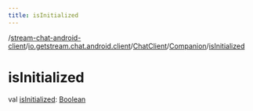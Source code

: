 ```yaml
---
title: isInitialized
---
```

/[stream-chat-android-client](../../../index.md)/[io.getstream.chat.android.client](../../index.md)/[ChatClient](../index.md)/[Companion](index.md)/[isInitialized](isInitialized.md)  
  
  
  
# isInitialized  
val [isInitialized](isInitialized.md): [Boolean](https://kotlinlang.org/api/latest/jvm/stdlib/kotlin/-boolean/index.html)
